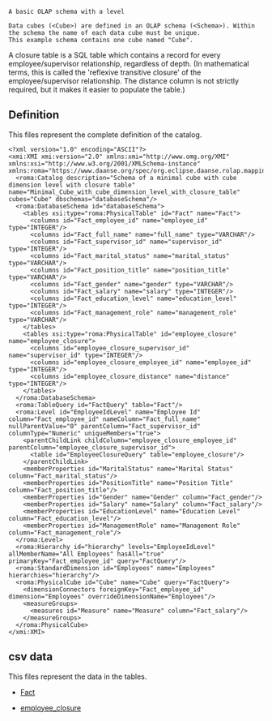     A basic OLAP schema with a level

    Data cubes (<Cube>) are defined in an OLAP schema (<Schema>). Within the schema the name of each data cube must be unique.
    This example schema contains one cube named "Cube".

A closure table is a SQL table which contains a record for every employee/supervisor relationship,
regardless of depth. (In mathematical terms, this is called the 'reflexive transitive closure'
of the employee/supervisor relationship.
The distance column is not strictly required, but it makes it easier to populate the table.)



## Definition

This files represent the complete definition of the catalog.

```xmi
<?xml version="1.0" encoding="ASCII"?>
<xmi:XMI xmi:version="2.0" xmlns:xmi="http://www.omg.org/XMI" xmlns:xsi="http://www.w3.org/2001/XMLSchema-instance" xmlns:roma="https://www.daanse.org/spec/org.eclipse.daanse.rolap.mapping">
  <roma:Catalog description="Schema of a minimal cube with cube dimension level with closure table" name="Minimal_Cube_with_cube_dimension_level_with_closure_table" cubes="Cube" dbschemas="databaseSchema"/>
  <roma:DatabaseSchema id="databaseSchema">
    <tables xsi:type="roma:PhysicalTable" id="Fact" name="Fact">
      <columns id="Fact_employee_id" name="employee_id" type="INTEGER"/>
      <columns id="Fact_full_name" name="full_name" type="VARCHAR"/>
      <columns id="Fact_supervisor_id" name="supervisor_id" type="INTEGER"/>
      <columns id="Fact_marital_status" name="marital_status" type="VARCHAR"/>
      <columns id="Fact_position_title" name="position_title" type="VARCHAR"/>
      <columns id="Fact_gender" name="gender" type="VARCHAR"/>
      <columns id="Fact_salary" name="salary" type="INTEGER"/>
      <columns id="Fact_education_level" name="education_level" type="INTEGER"/>
      <columns id="Fact_management_role" name="management_role" type="VARCHAR"/>
    </tables>
    <tables xsi:type="roma:PhysicalTable" id="employee_closure" name="employee_closure">
      <columns id="employee_closure_supervisor_id" name="supervisor_id" type="INTEGER"/>
      <columns id="employee_closure_employee_id" name="employee_id" type="INTEGER"/>
      <columns id="employee_closure_distance" name="distance" type="INTEGER"/>
    </tables>
  </roma:DatabaseSchema>
  <roma:TableQuery id="FactQuery" table="Fact"/>
  <roma:Level id="EmployeeIdLevel" name="Employee Id" column="Fact_employee_id" nameColumn="Fact_full_name" nullParentValue="0" parentColumn="Fact_supervisor_id" columnType="Numeric" uniqueMembers="true">
    <parentChildLink childColumn="employee_closure_employee_id" parentColumn="employee_closure_supervisor_id">
      <table id="EmployeeClosureQuery" table="employee_closure"/>
    </parentChildLink>
    <memberProperties id="MaritalStatus" name="Marital Status" column="Fact_marital_status"/>
    <memberProperties id="PositionTitle" name="Position Title" column="Fact_position_title"/>
    <memberProperties id="Gender" name="Gender" column="Fact_gender"/>
    <memberProperties id="Salary" name="Salary" column="Fact_salary"/>
    <memberProperties id="EducationLevel" name="Education Level" column="Fact_education_level"/>
    <memberProperties id="ManagementRole" name="Management Role" column="Fact_management_role"/>
  </roma:Level>
  <roma:Hierarchy id="hierarchy" levels="EmployeeIdLevel" allMemberName="All Employees" hasAll="true" primaryKey="Fact_employee_id" query="FactQuery"/>
  <roma:StandardDimension id="Employees" name="Employees" hierarchies="hierarchy"/>
  <roma:PhysicalCube id="Cube" name="Cube" query="FactQuery">
    <dimensionConnectors foreignKey="Fact_employee_id" dimension="Employees" overrideDimensionName="Employees"/>
    <measureGroups>
      <measures id="Measure" name="Measure" column="Fact_salary"/>
    </measureGroups>
  </roma:PhysicalCube>
</xmi:XMI>

```
## csv data


This files represent the data in the tables.

- [Fact](./data/Fact.csv)

- [employee_closure](./data/employee_closure.csv)

